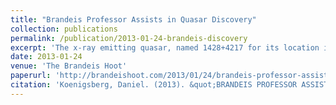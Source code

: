 ```yaml
---
title: "Brandeis Professor Assists in Quasar Discovery"
collection: publications
permalink: /publication/2013-01-24-brandeis-discovery
excerpt: 'The x-ray emitting quasar, named 1428+4217 for its location in the sky, is the most distant x-ray emitting quasar discovered thus far at an astonishing 12.4 billion light years away.'
date: 2013-01-24
venue: 'The Brandeis Hoot'
paperurl: 'http://brandeishoot.com/2013/01/24/brandeis-professor-assists-in-quasar-discovery/'
citation: 'Koenigsberg, Daniel. (2013). &quot;BRANDEIS PROFESSOR ASSISTS IN QUASAR DISCOVERY.&quot; <i>Brandeis Hoot</i>. 1(1).'
---
```

